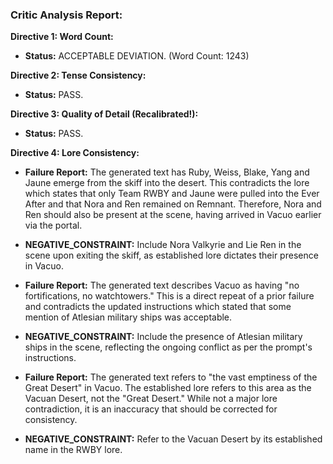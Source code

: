 ### **Critic Analysis Report:**

**Directive 1: Word Count:**

* **Status:** ACCEPTABLE DEVIATION. (Word Count: 1243)

**Directive 2: Tense Consistency:**

* **Status:** PASS.

**Directive 3: Quality of Detail (Recalibrated!):**

* **Status:** PASS.

**Directive 4: Lore Consistency:**

* **Failure Report:**  The generated text has Ruby, Weiss, Blake, Yang and Jaune emerge from the skiff into the desert. This contradicts the lore which states that only Team RWBY and Jaune were pulled into the Ever After and that Nora and Ren remained on Remnant. Therefore, Nora and Ren should also be present at the scene, having arrived in Vacuo earlier via the portal.
* **NEGATIVE_CONSTRAINT:** Include Nora Valkyrie and Lie Ren in the scene upon exiting the skiff, as established lore dictates their presence in Vacuo.

* **Failure Report:** The generated text describes Vacuo as having "no fortifications, no watchtowers."  This is a direct repeat of a prior failure and contradicts the updated instructions which stated that some mention of Atlesian military ships was acceptable.
* **NEGATIVE_CONSTRAINT:** Include the presence of Atlesian military ships in the scene, reflecting the ongoing conflict as per the prompt's instructions.

* **Failure Report:** The generated text refers to "the vast emptiness of the Great Desert" in Vacuo. The established lore refers to this area as the Vacuan Desert, not the "Great Desert." While not a major lore contradiction, it is an inaccuracy that should be corrected for consistency.
* **NEGATIVE_CONSTRAINT:** Refer to the Vacuan Desert by its established name in the RWBY lore.
